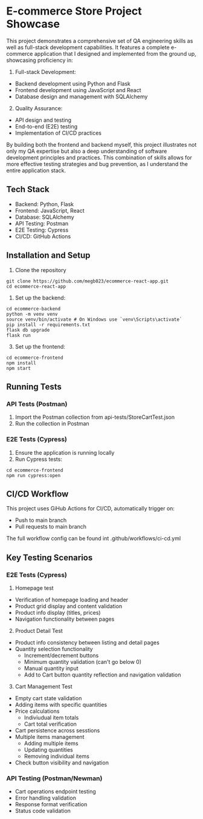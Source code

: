 # E-commerce Store Project Showcase

This project demonstrates a comprehensive set of QA engineering skills as well as full-stack development capabilities. It features a complete e-commerce application that I designed and implemented from the ground up, showcasing proficiency in:

1. Full-stack Development:

- Backend development using Python and Flask
- Frontend development using JavaScript and React
- Database design and management with SQLAlchemy


2. Quality Assurance:

- API design and testing
- End-to-end (E2E) testing
- Implementation of CI/CD practices

By building both the frontend and backend myself, this project illustrates not only my QA expertise but also a deep understanding of software development principles and practices. This combination of skills allows for more effective testing strategies and bug prevention, as I understand the entire application stack.

## Tech Stack

- Backend: Python, Flask
- Frontend: JavaScript, React
- Database: SQLAlchemy
- API Testing: Postman
- E2E Testing: Cypress
- CI/CD: GitHub Actions

## Installation and Setup

1. Clone the repository

```
git clone https://github.com/megb023/ecommerce-react-app.git
cd ecommerce-react-app
```
1. Set up the backend:

```
cd ecommerce-backend
python -m venv venv
source venv/bin/activate # On Windows use `venv\Scripts\activate`
pip install -r requirements.txt
flask db upgrade
flask run
```
3. Set up the frontend:

```
cd ecommerce-frontend
npm install
npm start
```

## Running Tests
### API Tests (Postman)
1. Import the Postman collection from api-tests/StoreCartTest.json
2. Run the collection in Postman

### E2E Tests (Cypress)
1. Ensure the application is running locally
2. Run Cypress tests:
```
cd ecommerce-frontend
npm run cypress:open
```
## CI/CD Workflow
This project uses GiHub Actions for CI/CD, automatically trigger on:
- Push to main branch
- Pull requests to main branch

The full workflow config can be found int .github/workflows/ci-cd.yml

## Key Testing Scenarios

### E2E Tests (Cypress)

1. Homepage test
- Verification of homepage loading and header
- Product grid display and content validation
- Product info display (titles, prices)
- Navigation functionality between pages

2. Product Detail Test
- Product info consistency between listing and detail pages
- Quantity selection functionality
  - Increment/decrement buttons
  - Minimum quantity validation (can't go below 0)
  - Manual quantity input
  - Add to Cart button quantity reflection and navigation validation

3. Cart Management Test
- Empty cart state validation
- Adding items with specific quantities
- Price calculations
  - Indiviudual item totals
  - Cart total verification
- Cart persistence across sesstions
- Multiple items management
  - Adding multiple items
  - Updating quantities
  - Removing individual items
- Check button visibility and navigation

### API Testing (Postman/Newman)

- Cart operations endpoint testing
- Error handling validation
- Response format verification
- Status code validation
